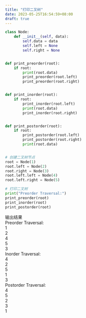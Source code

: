 ```yaml
---
title: "打印二叉树"
date: 2023-05-25T16:54:59+08:00
draft: true
---
```

```python
class Node:
    def __init__(self, data):
        self.data = data
        self.left = None
        self.right = None


def print_preorder(root):
    if root:
        print(root.data)
        print_preorder(root.left)
        print_preorder(root.right)


def print_inorder(root):
    if root:
        print_inorder(root.left)
        print(root.data)
        print_inorder(root.right)


def print_postorder(root):
    if root:
        print_postorder(root.left)
        print_postorder(root.right)
        print(root.data)


# 创建二叉树节点
root = Node(1)
root.left = Node(2)
root.right = Node(3)
root.left.left = Node(4)
root.left.right = Node(5)

# 打印二叉树
print("Preorder Traversal:")
print_preorder(root)
print_inorder(root)
print_postorder(root)
```
输出结果<br>
Preorder Traversal:<br>
1<br>
2<br>
4<br>
5<br>
3<br>
Inorder Traversal:<br>
4<br>
2<br>
5<br>
1<br>
3<br>
Postorder Traversal:<br>
4<br>
5<br>
2<br>
3<br>
1<br>
